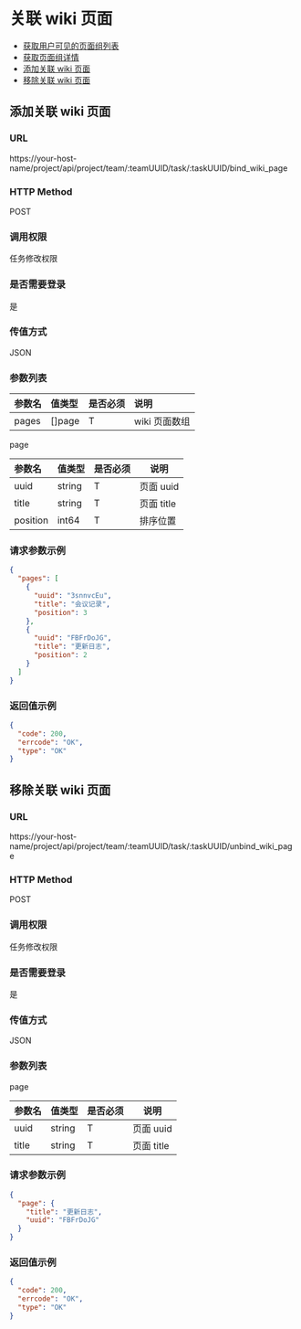 # 关联 wiki 页面

- [获取用户可见的页面组列表](../../wiki/space.md#7-获取用户可见的页面组列表)
- [获取页面组详情](../../wiki/space.md#3-获取页面组详情)
- [添加关联 wiki 页面](#添加关联wiki页面)
- [移除关联 wiki 页面](#移除关联wiki页面)

## 添加关联 wiki 页面

### URL

https://your-host-name/project/api/project/team/:teamUUID/task/:taskUUID/bind_wiki_page

### HTTP Method

POST

### 调用权限

任务修改权限

### 是否需要登录

是

### 传值方式

JSON

### 参数列表

| 参数名 | 值类型 | 是否必须 | 说明          |
| :----- | :----- | :------- | :------------ |
| pages  | []page | T        | wiki 页面数组 |

page

| 参数名   | 值类型 | 是否必须 | 说明       |
| :------- | :----- | :------- | ---------- |
| uuid     | string | T        | 页面 uuid  |
| title    | string | T        | 页面 title |
| position | int64  | T        | 排序位置   |

### 请求参数示例

```json
{
  "pages": [
    {
      "uuid": "3snnvcEu",
      "title": "会议记录",
      "position": 3
    },
    {
      "uuid": "FBFrDoJG",
      "title": "更新日志",
      "position": 2
    }
  ]
}
```

### 返回值示例

```json
{
  "code": 200,
  "errcode": "OK",
  "type": "OK"
}
```

## 移除关联 wiki 页面

### URL

https://your-host-name/project/api/project/team/:teamUUID/task/:taskUUID/unbind_wiki_page

### HTTP Method

POST

### 调用权限

任务修改权限

### 是否需要登录

是

### 传值方式

JSON

### 参数列表

page

| 参数名 | 值类型 | 是否必须 | 说明       |
| :----- | :----- | :------- | ---------- |
| uuid   | string | T        | 页面 uuid  |
| title  | string | T        | 页面 title |

### 请求参数示例

```json
{
  "page": {
    "title": "更新日志",
    "uuid": "FBFrDoJG"
  }
}
```

### 返回值示例

```json
{
  "code": 200,
  "errcode": "OK",
  "type": "OK"
}
```

